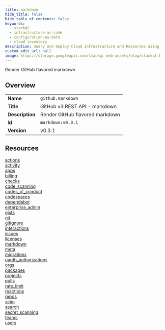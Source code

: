 ```yaml
---
title: markdown
hide_title: false
hide_table_of_contents: false
keywords:
  - stackql
  - infrastructure-as-code
  - configuration-as-data
  - cloud inventory
description: Query and Deploy Cloud Infrastructure and Resources using SQL
custom_edit_url: null
image: https://storage.googleapis.com/stackql-web-assets/blog/stackql-blog-post-featured-image.png
---
```

Render GitHub flavored markdown  
    

## Overview
<table><tbody>
<tr><td><b>Name</b></td><td><code>github.markdown</code></td></tr>
<tr><td><b>Title</b></td><td>GitHub v3 REST API - markdown</td></tr>
<tr><td><b>Description</b></td><td>Render GitHub flavored markdown</td></tr>
<tr><td><b>Id</b></td><td><code>markdown:v0.3.1</code></td></tr>
<tr><td><b>Version</b></td><td>v0.3.1</td></tr>
</tbody></table>

## Resources
<div class="row">
<div class="providerDocColumn">
<a href="/docs/providers/github/markdown/actions">actions</a><br />
<a href="/docs/providers/github/markdown/activity">activity</a><br />
<a href="/docs/providers/github/markdown/apps">apps</a><br />
<a href="/docs/providers/github/markdown/billing">billing</a><br />
<a href="/docs/providers/github/markdown/checks">checks</a><br />
<a href="/docs/providers/github/markdown/code_scanning">code_scanning</a><br />
<a href="/docs/providers/github/markdown/codes_of_conduct">codes_of_conduct</a><br />
<a href="/docs/providers/github/markdown/codespaces">codespaces</a><br />
<a href="/docs/providers/github/markdown/dependabot">dependabot</a><br />
<a href="/docs/providers/github/markdown/enterprise_admin">enterprise_admin</a><br />
<a href="/docs/providers/github/markdown/gists">gists</a><br />
<a href="/docs/providers/github/markdown/git">git</a><br />
<a href="/docs/providers/github/markdown/gitignore">gitignore</a><br />
<a href="/docs/providers/github/markdown/interactions">interactions</a><br />
<a href="/docs/providers/github/markdown/issues">issues</a><br />
<a href="/docs/providers/github/markdown/licenses">licenses</a><br />
</div>
<div class="providerDocColumn">
<a href="/docs/providers/github/markdown/markdown">markdown</a><br />
<a href="/docs/providers/github/markdown/meta">meta</a><br />
<a href="/docs/providers/github/markdown/migrations">migrations</a><br />
<a href="/docs/providers/github/markdown/oauth_authorizations">oauth_authorizations</a><br />
<a href="/docs/providers/github/markdown/orgs">orgs</a><br />
<a href="/docs/providers/github/markdown/packages">packages</a><br />
<a href="/docs/providers/github/markdown/projects">projects</a><br />
<a href="/docs/providers/github/markdown/pulls">pulls</a><br />
<a href="/docs/providers/github/markdown/rate_limit">rate_limit</a><br />
<a href="/docs/providers/github/markdown/reactions">reactions</a><br />
<a href="/docs/providers/github/markdown/repos">repos</a><br />
<a href="/docs/providers/github/markdown/scim">scim</a><br />
<a href="/docs/providers/github/markdown/search">search</a><br />
<a href="/docs/providers/github/markdown/secret_scanning">secret_scanning</a><br />
<a href="/docs/providers/github/markdown/teams">teams</a><br />
<a href="/docs/providers/github/markdown/users">users</a><br />
</div>
</div>
